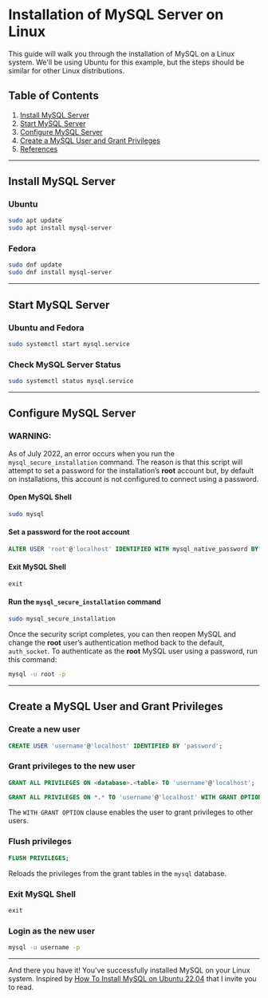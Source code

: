 # Installation of MySQL Server on Linux

This guide will walk you through the installation of MySQL on a Linux system. We'll be using Ubuntu for this example, but the steps should be similar for other Linux distributions.

## Table of Contents

1. [Install MySQL Server](#install-mysql-server)
2. [Start MySQL Server](#start-mysql-server)
3. [Configure MySQL Server](#configure-mysql-server)
4. [Create a MySQL User and Grant Privileges](#create-a-mysql-user-and-grant-privileges)
5. [References](#references)

---

## Install MySQL Server

### Ubuntu

```bash
sudo apt update
sudo apt install mysql-server
```

### Fedora

```bash
sudo dnf update
sudo dnf install mysql-server
```

---

## Start MySQL Server

### Ubuntu and Fedora

```bash
sudo systemctl start mysql.service
```

### Check MySQL Server Status

```bash
sudo systemctl status mysql.service
```

---

## Configure MySQL Server

### WARNING:

As of July 2022, an error occurs when you run the `mysql_secure_installation` command. The reason is that this script will attempt to set a password for the installation’s **root** account but, by default on installations, this account is not configured to connect using a password.

#### Open MySQL Shell

```bash
sudo mysql
```

#### Set a password for the root account

```sql
ALTER USER 'root'@'localhost' IDENTIFIED WITH mysql_native_password BY 'password';
```

#### Exit MySQL Shell

```sql
exit
```

#### Run the `mysql_secure_installation` command

```bash
sudo mysql_secure_installation
```

Once the security script completes, you can then reopen MySQL and change the **root** user’s authentication method back to the default, `auth_socket`. To authenticate as the **root** MySQL user using a password, run this command:

```bash
mysql -u root -p
```

---

## Create a MySQL User and Grant Privileges

### Create a new user

```sql
CREATE USER 'username'@'localhost' IDENTIFIED BY 'password';
```

### Grant privileges to the new user

```sql
GRANT ALL PRIVILEGES ON <database>.<table> TO 'username'@'localhost';
```

```sql
GRANT ALL PRIVILEGES ON *.* TO 'username'@'localhost' WITH GRANT OPTION;
```
The `WITH GRANT OPTION` clause enables the user to grant privileges to other users.

### Flush privileges

```sql
FLUSH PRIVILEGES;
```
Reloads the privileges from the grant tables in the `mysql` database.

### Exit MySQL Shell

```sql
exit
```

### Login as the new user

```bash
mysql -u username -p
```

---

And there you have it! You've successfully installed MySQL on your Linux system. Inspired by <a href="https://www.digitalocean.com/community/tutorials/how-to-install-mysql-on-ubuntu-22-04" target="_blank">How To Install MySQL on Ubuntu 22.04</a> that I invite you to read.
